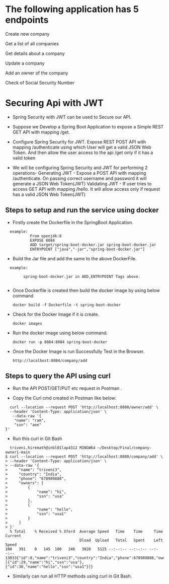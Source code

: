 
# The following application has 5 endpoints

   Create new company

   Get a list of all companies

   Get details about a company

   Update a company

   Add an owner of the company

   Check of Social Security Number
   

# Securing Api with JWT

- Spring Security with JWT can be used to Secure our API.

- Suppose we Develop a Spring Boot Application to expose a Simple REST GET API with mapping  /get.

- Configure Spring Security for JWT. Expose REST POST API with mapping /authenticate using which User will get a valid JSON Web Token. And then allow the user access to the api /get only if it has a valid token

- We will be configuring Spring Security and JWT for performing 2 operations-
Generating JWT - Expose a POST API with mapping /authenticate. On passing correct username and password it will generate a JSON Web Token(JWT)
Validating JWT - If user tries to access GET API with mapping /hello. It will allow access only if request has a valid JSON Web Token(JWT)

## Steps to setup and run the service using docker

- Firstly create the Dockerfile in the SpringBoot Application.
```
  example:
           From openjdk:8
           EXPOSE 8084
           ADD target/spring-boot-docker.jar spring-boot-docker.jar
           ENTRYPOINT ["java","-jar","spring-boot-docker.jar"]

````
- Build the Jar file and add the same to the above DockerFile.
 ```
   example:  

         spring-boot-docker.jar in ADD,ENTRYPOINT Tags above.
  
```

- Once Dockerfile is created then build the docker image by using below command

      docker build -f Dockerfile -t spring-boot-docker


- Check for the Docker Image if it is create.
     
      docker images

- Run the docker image using below command.

      docker run -p 8084:8084 spring-boot-docker
- Once the Docker Image is run Successfully Test in the Browser.

      http://localhost:8084/company/add

## Steps to query the API using curl

- Run the API POST/GET/PUT etc request in Postman .

- Copy the Curl cmd created in Postman like below:
```
  curl --location --request POST 'http://localhost:8080/owner/add' \
  --header 'Content-Type: application/json' \
   --data-raw '{
    "name": "ram",
    "ssn": "aee"
}'
 ```
- Run this curl in Git Bash 
```
  triveni.hiremath@inbl01lap4312 MINGW64 ~/Desktop/Final/company-owner1-main
$ curl --location --request POST 'http://localhost:8080/company/add' \
> --header 'Content-Type: application/json' \
> --data-raw '{
>     "name": "triveni3",
>     "country": "India",
>     "phone": "678989888",
>     "owners": [
>         {
>             "name": "hi",
>             "ssn": "usa"
>         },
>         {
>             "name": "hello",
>             "ssn": "usa1"
>         }
>     ]
> }'
  % Total    % Received % Xferd  Average Speed   Time    Time     Time  Current
                                 Dload  Upload   Total   Spent    Left  Speed
100   391    0   145  100   246   3020   5125 --:--:-- --:--:-- --:--:-- 13033{"id":8,"name":"triveni3","country":"India","phone":678989888,"owners":[{"id":29,"name":"hi","ssn":"usa"},{"id":30,"name":"hello","ssn":"usa1"}]}
```
- Similarly can run all HTTP methods using curl in Git Bash.


